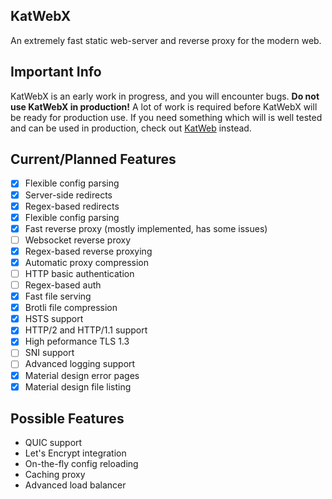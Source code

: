 ## KatWebX
An extremely fast static web-server and reverse proxy for the modern web.

## Important Info 
KatWebX is an early work in progress, and you will encounter bugs. **Do not use KatWebX in production!** A lot of work is required before KatWebX will be ready for production use. If you need something which will is well tested and can be used in production, check out [KatWeb](https://github.com/kittyhacker101/KatWeb) instead.

## Current/Planned Features
- [x] Flexible config parsing
- [x] Server-side redirects
- [x] Regex-based redirects
- [x] Flexible config parsing
- [x] Fast reverse proxy (mostly implemented, has some issues)
- [ ] Websocket reverse proxy
- [x] Regex-based reverse proxying
- [x] Automatic proxy compression
- [ ] HTTP basic authentication
- [ ] Regex-based auth
- [x] Fast file serving
- [x] Brotli file compression
- [x] HSTS support
- [x] HTTP/2 and HTTP/1.1 support
- [x] High peformance TLS 1.3
- [ ] SNI support
- [ ] Advanced logging support
- [x] Material design error pages
- [x] Material design file listing

## Possible Features
- QUIC support
- Let's Encrypt integration
- On-the-fly config reloading
- Caching proxy
- Advanced load balancer
